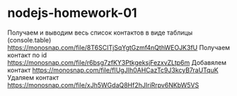 # nodejs-homework-01
Получаем и выводим весь список контактов в виде таблицы (console.table)
https://monosnap.com/file/8T6SCITjSqYgtGzmf4nQthWEOJK3fU
Получаем контакт по id
https://monosnap.com/file/r6bsg7zfKY3PtkgeksjFezxvZLtp6m
Добавялем контакт
https://monosnap.com/file/fIUgJIh0AHCazTc9J3kcyB7raUTquK
Удаляем контакт
https://monosnap.com/file/xJh5WGdaQ8Hf2hJIriRrpv6NKbW5VS
